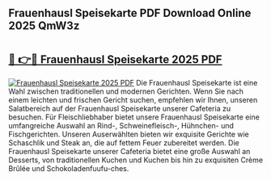 ## Frauenhausl Speisekarte PDF Download Online 2025 QmW3z

# <h2><a href="http://gccd8o.nevu.top/?p=Frauenhausl+Speisekarte">🔗 👉🔴 Frauenhausl Speisekarte 2025 PDF</a></h2>

[![Frauenhausl Speisekarte 2025 PDF](https://i.imgur.com/dBaPXMq.png)](http://gccd8o.nevu.top/?p=Frauenhausl+Speisekarte)
Die Frauenhausl Speisekarte ist eine Wahl zwischen traditionellen und modernen Gerichten. Wenn Sie nach einem leichten und frischen Gericht suchen, empfehlen wir Ihnen, unseren Salatbereich auf der Frauenhausl Speisekarte unserer Cafeteria zu besuchen. Für Fleischliebhaber bietet unsere Frauenhausl Speisekarte eine umfangreiche Auswahl an Rind-, Schweinefleisch-, Hühnchen- und Fischgerichten. Unseren Auserwählten bieten wir exquisite Gerichte wie Schaschlik und Steak an, die auf fettem Feuer zubereitet werden. Die Frauenhausl Speisekarte unserer Cafeteria bietet eine große Auswahl an Desserts, von traditionellen Kuchen und Kuchen bis hin zu exquisiten Crème Brûlée und Schokoladenfuufu-ches.
